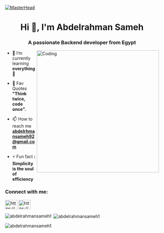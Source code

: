 [![MasterHead](https://64.media.tumblr.com/2d0af9c90d1b1107313cc20bda01548a/tumblr_outwxnanpp1u79o2lo1_1280.gifv)](https://rishavchanda.io)

<h1 align="center">Hi 👋, I'm Abdelrahman Sameh</h1>
<h3 align="center">A passionate Backend developer from Egypt</h3>
<img align="right" alt="Coding" width="400" src="https://cdn.dribbble.com/users/1162077/screenshots/5403918/focus-animation.gif">

- 🌱 I’m currently learning **everything 🤣**

- 💎 Fav Quotes **"Think twice, code once".**

- 📫 How to reach me **abdelrhmansameh92@gmail.com**

- ⚡ Fun fact **: Simplicity is the soul of efficiency**

<h3 align="left">Connect with me:</h3>
<p align="left">
<a href="https://linkedin.com/in/https://www.linkedin.com/in/abdelrahman-sameh1/" target="blank"><img align="center" src="https://raw.githubusercontent.com/rahuldkjain/github-profile-readme-generator/master/src/images/icons/Social/linked-in-alt.svg" alt="https://www.linkedin.com/in/abdelrahman-sameh1/" height="30" width="40" /></a>
<a href="https://fb.com/https://www.facebook.com/abdelrahman.sameh.712161" target="blank"><img align="center" src="https://raw.githubusercontent.com/rahuldkjain/github-profile-readme-generator/master/src/images/icons/Social/facebook.svg" alt="https://www.facebook.com/abdelrahman.sameh.712161" height="30" width="40" /></a>
</p>

<p><img align="left" src="https://github-readme-stats.vercel.app/api/top-langs?username=abdelrahmansameh1&show_icons=true&locale=en&layout=compact" alt="abdelrahmansameh1" /></p>

<p>&nbsp;<img align="center" src="https://github-readme-stats.vercel.app/api?username=abdelrahmansameh1&show_icons=true&locale=en" alt="abdelrahmansameh1" /></p>

<p><img align="center" src="https://github-readme-streak-stats.herokuapp.com/?user=abdelrahmansameh1&" alt="abdelrahmansameh1" /></p>
